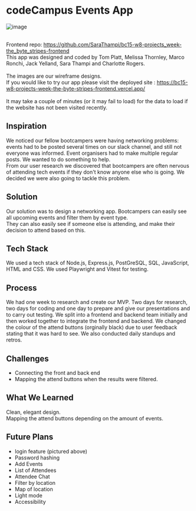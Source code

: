 # codeCampus Events App

![image](https://github.com/SaraThampi/SaraThampi/assets/128574441/d6ff7e4e-6892-4b3a-abdb-27c181322a9b)

\
Frontend repo: 
https://github.com/SaraThampi/bc15-w8-projects_week-the_byte_stripes-frontend \
This app was designed and coded by Tom Platt, Melissa Thornley, Marco Ronchi, Jack Yelland, Sara Thampi and Charlotte Rogers.\
\
The images are our wireframe designs. \
If you would like to try our app please visit the deployed site : https://bc15-w8-projects-week-the-byte-stripes-frontend.vercel.app/ \
\
It may take a couple of minutes (or it may fail to load) for the data to load if the website has not been visited recently.

## Inspiration
We noticed our fellow bootcampers were having networking problems: events had to be posted several times on our slack channel, and still not everyone was informed. Event organisers had to make multiple regular 
posts. We wanted to do something to help.\
From our user research we discovered that bootcampers are often nervous of attending tech events if they don't know anyone else who is going. We decided we were also going to tackle this problem.

## Solution
Our solution was to design a networking app. Bootcampers can easily see all upcoming events and filter them by event type. \
They can also easily see if someone else is attending, and make their decision to attend based on this.

## Tech Stack
We used a tech stack of Node.js, Express.js, PostGreSQL, SQL, JavaScript, HTML and CSS. We used Playwright and Vitest for testing.

## Process
We had one week to research and create our MVP. Two days for research, two days for coding and one day to prepare and give our presentations and to carry out testing. We split into a frontend and backend team initially and then worked together to integrate the frontend and backend. We changed the colour of the attend buttons (orginally black) due to user feedback stating that it was hard to see. We also conducted daily standups and retros.

## Challenges
- Connecting the front and back end
- Mapping the attend buttons when the results were filtered.

## What We Learned
Clean, elegant design. \
Mapping the attend buttons depending on the amount of events.

## Future Plans
- login feature (pictured above)
- Password hashing
- Add Events
- List of Attendees
- Attendee Chat
- Filter by location
- Map of location
- Light mode
- Accessibility


